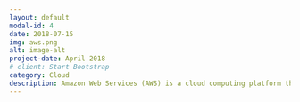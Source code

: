 ```yaml
---
layout: default
modal-id: 4
date: 2018-07-15
img: aws.png
alt: image-alt
project-date: April 2018
# client: Start Bootstrap
category: Cloud
description: Amazon Web Services (AWS) is a cloud computing platform that offers a wide range of services for computing, storage, and networking. It provides on-demand, scalable, and secure infrastructure services, allowing organizations to focus on their applications and business, without having to worry about the underlying infrastructure. AWS services can be used together or separately, giving customers the flexibility to build and run a wide range of applications and services, from websites and mobile apps, to big data and IoT projects. With a large and growing number of services, a global network of data centers, and a secure and reliable infrastructure, AWS has become the leading cloud computing platform for businesses of all sizes.
---
```

